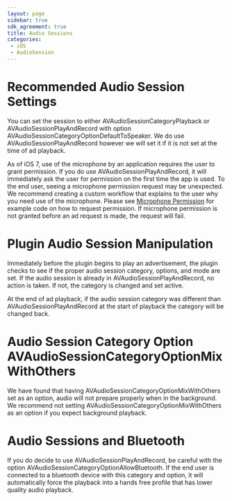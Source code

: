 ```yaml
---
layout: page
sidebar: true
sdk_agreement: true
title: Audio Sessions
categories:
 - iOS
 - AudioSession
---
```


# Recommended Audio Session Settings

You can set the session to either AVAudioSessionCategoryPlayback or AVAudioSessionPlayAndRecord with option AVAudioSessionCategoryOptionDefaultToSpeaker.  We do use AVAudioSessionPlayAndRecord however we will set it if it is not set at the time of ad playback.

As of iOS 7, use of the microphone by an application requires the user to grant permission.  If you do use AVAudioSessionPlayAndRecord, it will immediately ask the user for permission on the first time the app is used.  To the end user, seeing a microphone permission request may be unexpected.  We recommend creating a custom workflow that explains to the user why you need use of the microphone.  Please see [Microphone Permission](https://github.com/XappMedia/XappAds-iOS/wiki/Microphone-Permission) for example code on how to request permission.  If microphone permission is not granted before an ad request is made, the request will fail.

# Plugin Audio Session Manipulation

Immediately before the plugin begins to play an advertisement, the plugin checks to see if the proper audio session category, options, and mode are set.  If the audio session is already in AVAudioSessionPlayAndRecord, no action is taken.  If not, the category is changed and set active.

At the end of ad playback, if the audio session category was different than AVAudioSessionPlayAndRecord at the start of playback the category will be changed back.  

# Audio Session Category Option AVAudioSessionCategoryOptionMixWithOthers

We have found that having AVAudioSessionCategoryOptionMixWithOthers set as an option, audio will not prepare properly when in the background.  We recommend not setting AVAudioSessionCategoryOptionMixWithOthers as an option if you expect background playback.

# Audio Sessions and Bluetooth

If you do decide to use AVAudioSessionPlayAndRecord, be careful with the option AVAudioSessionCategoryOptionAllowBluetooth.  If the end user is connected to a bluetooth device with this category and option, it will automatically force the playback into a hands free profile that has lower quality audio playback.  
